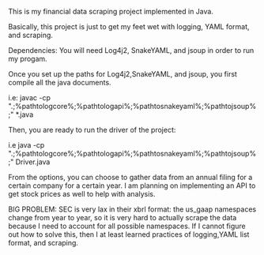 



This is my financial data scraping project implemented in Java.

Basically, this project is just to get my feet wet with logging, YAML format, and scraping.

Dependencies: You will need Log4j2, SnakeYAML, and jsoup in order to run my progam. 


Once you set up the paths for Log4j2,SnakeYAML, and jsoup, you first compile all the java documents.

i.e: javac -cp ".;%pathtologcore%;%pathtologapi%;%pathtosnakeyaml%;%pathtojsoup%;" *.java


Then, you are ready to run the driver of the project: 


i.e java -cp ".;%pathtologcore%;%pathtologapi%;%pathtosnakeyaml%;%pathtojsoup%;" Driver.java


From the options, you can choose to gather data from an annual filing for a certain company for a certain year. 
I am planning on implementing an API to get stock prices as well to help with analysis.


BIG PROBLEM: SEC is very lax in their xbrl format: the us_gaap namespaces change from year to year, so it is very hard to actually scrape the data because I need to account for all possible namespaces. If I cannot figure out how to solve this, then I at least learned practices of logging,YAML list format, and scraping.  
